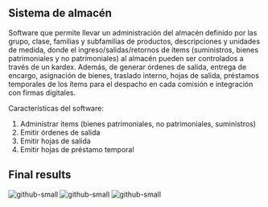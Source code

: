 ## Sistema de almacén
Software que permite llevar un administración del almacén definido por las grupo, clase, familias y subfamilias de productos, descripciones y unidades de medida, donde el ingreso/salidas/retornos de ítems (suministros, bienes patrimoniales y no patrimoniales) al almacén pueden ser controlados a través de un kardex. Además, de generar órdenes de salida, entrega de encargo, asignación de bienes, traslado interno, hojas de salida, préstamos temporales de los ítems para el despacho en cada comisión e integración con firmas digitales.

Características del software:
1. Administrar items (bienes patrimoniales, no patrimoniales, suministros)
2. Emitir órdenes de salida
3. Emitir hojas de salida
3. Emitir hojas de préstamo temporal 

 ## Final results
![github-small](https://github.com/geanbaila/dev.igp.almacen.git/blob/main/img1.png)
![github-small](https://github.com/geanbaila/dev.igp.almacen.git/blob/main/img2.png)
![github-small](https://github.com/geanbaila/dev.igp.almacen.git/blob/main/img3.png)

